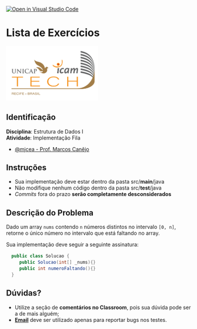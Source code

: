 [![Open in Visual Studio Code](https://classroom.github.com/assets/open-in-vscode-c66648af7eb3fe8bc4f294546bfd86ef473780cde1dea487d3c4ff354943c9ae.svg)](https://classroom.github.com/online_ide?assignment_repo_id=10405953&assignment_repo_type=AssignmentRepo)
# Lista de Exercícios
<img src="assets/images/Unicap_Icam_Tech-01.png" alt="drawing" width="250"/>

## Identificação
**Disciplina**: Estrutura de Dados I
\
**Atividade**: Implementação Fila
- [@mjcea - Prof. Marcos Canêjo](marcos.azevedo@unicap.br)

## Instruções
- Sua implementação deve estar dentro da pasta src/**main**/java 
- Não modifique nenhum código dentro da pasta src/**test**/java
- *Commits* fora do prazo **serão completamente desconsiderados**

## Descrição do Problema
Dado um array ``nums`` contendo ``n`` números distintos no intervalo ``[0, n]``, retorne o único número no intervalo que está faltando no array.

Sua implementação deve seguir a seguinte assinatura:
```java
  public class Solucao {
     public Solucao(int[] _nums){}
     public int numeroFaltando(){}
  } 
```

## Dúvidas?
- Utilize a seção de **comentários no Classroom**, pois sua dúvida pode ser a de mais alguém;
- **[Email](marcos.azevedo@unicap.br)** deve ser utilizado apenas para reportar bugs nos testes.
